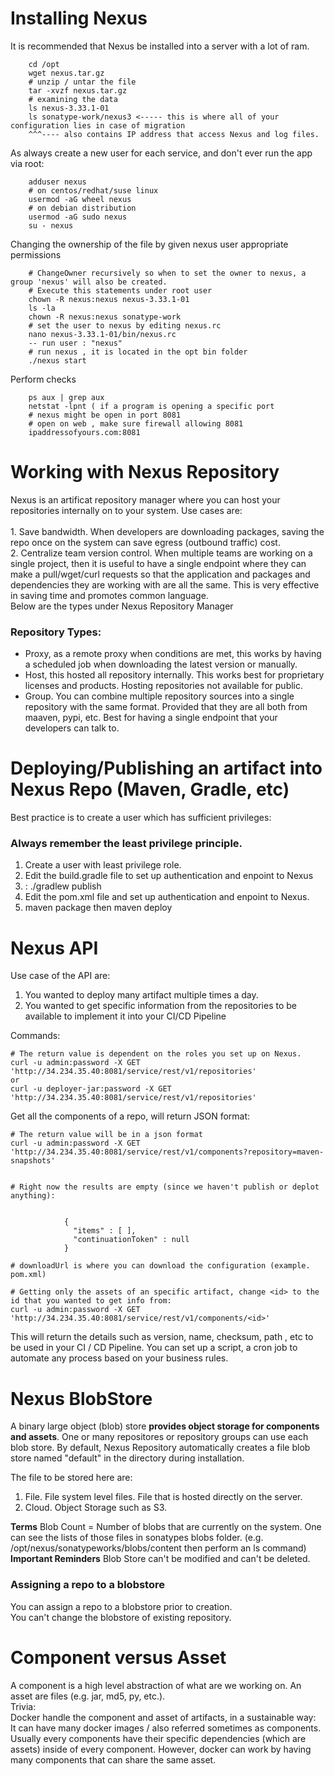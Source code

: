 # Installing Nexus

It is recommended that Nexus be installed into a server with a lot of ram. 
```
	cd /opt
	wget nexus.tar.gz
	# unzip / untar the file
	tar -xvzf nexus.tar.gz
	# examining the data
	ls nexus-3.33.1-01
	ls sonatype-work/nexus3 <----- this is where all of your configuration lies in case of migration
	^^^---- also contains IP address that access Nexus and log files.
```

As always create a new user for each service, and don't ever run the app via root:
```
	adduser nexus
	# on centos/redhat/suse linux
	usermod -aG wheel nexus
	# on debian distribution
	usermod -aG sudo nexus
	su - nexus
```

Changing the ownership of the file by given nexus user appropriate permissions
```
	# ChangeOwner recursively so when to set the owner to nexus, a group 'nexus' will also be created.
	# Execute this statements under root user
	chown -R nexus:nexus nexus-3.33.1-01
	ls -la
	chown -R nexus:nexus sonatype-work
	# set the user to nexus by editing nexus.rc
	nano nexus-3.33.1-01/bin/nexus.rc
	-- run user : "nexus"
	# run nexus , it is located in the opt bin folder
	./nexus start
```
Perform checks
```
	ps aux | grep aux
	netstat -lpnt ( if a program is opening a specific port
	# nexus might be open in port 8081
	# open on web , make sure firewall allowing 8081
	ipaddressofyours.com:8081

```
# Working with Nexus Repository
 Nexus is  an artificat repository manager where you can host your repositories internally on to your system. Use cases are:<br>
 <br> 1. Save bandwidth. When developers are downloading packages, saving the repo once on the system can save egress (outbound traffic) cost.
 <br> 2. Centralize team version control. When multiple teams are working on a single project, then it is useful to have a single endpoint where they can make a pull/wget/curl requests so that the application and packages and dependencies they are working with are all the same. This is very effective in saving time and promotes common language.
<br>
Below are the types under Nexus Repository Manager
 ### Repository Types:<br>
 - Proxy, as a remote proxy when conditions are met, this works by having a scheduled job when downloading the latest version or manually. <br>
 - Host, this hosted all repository internally. This works best for proprietary licenses and products. Hosting repositories not available for public.<br>
 - Group. You can combine multiple repository sources into a single repository with the same format. Provided that they are all both from maaven, pypi, etc. Best for having a single endpoint that your developers can talk to.<br>
 
 # Deploying/Publishing an artifact into Nexus Repo (Maven, Gradle, etc)
Best practice is to create a user which has sufficient privileges:<br>
### Always remember the least privilege principle.
1. Create a user with least privilege role.
2. Edit the build.gradle file to set up authentication and enpoint to Nexus
3. : ./gradlew publish
4. Edit the pom.xml file and set up authentication and enpoint to Nexus.
5. maven package then maven deploy

# Nexus API
Use case of the API are:
1. You wanted to deploy many artifact multiple times a day.
2. You wanted to get specific information from the repositories to be available to implement it into your CI/CD Pipeline

Commands:
```
# The return value is dependent on the roles you set up on Nexus.
curl -u admin:password -X GET 'http://34.234.35.40:8081/service/rest/v1/repositories'
or
curl -u deployer-jar:password -X GET 'http://34.234.35.40:8081/service/rest/v1/repositories'
```
Get all the components of a repo, will return JSON format:
```
# The return value will be in a json format
curl -u admin:password -X GET 'http://34.234.35.40:8081/service/rest/v1/components?repository=maven-snapshots'


# Right now the results are empty (since we haven't publish or deplot anything):


			{
			  "items" : [ ],
			  "continuationToken" : null
			}

# downloadUrl is where you can download the configuration (example. pom.xml)

# Getting only the assets of an specific artifact, change <id> to the id that you wanted to get info from:
curl -u admin:password -X GET 'http://34.234.35.40:8081/service/rest/v1/components/<id>'
```
This will return the details such as version, name, checksum, path , etc to be used in your
CI / CD Pipeline. You can set up a script, a cron job to automate any process based on your business rules.


# Nexus BlobStore

A binary large object (blob) store **provides object storage for components and assets**. One or many repositores or repository groups can use each blob store. By default, Nexus Repository automatically creates a file blob store named "default" in the directory during installation.<br>

The file to be stored here are:
1. File. File system level files. File that is hosted directly on the server.
2. Cloud. Object Storage such as S3.

**Terms**
Blob Count = Number of blobs that are currently on the system. One can see the lists of those files in sonatypes blobs folder. (e.g. /opt/nexus/sonatypeworks/blobs/content then perform an ls command)<br>
**Important Reminders**
Blob Store can't be modified and can't be deleted.

### Assigning a repo to a blobstore
You can assign a repo to a blobstore prior to creation.<br>
You can't change the blobstore of existing repository.

# Component versus Asset
A component is a high level abstraction of what are we working on. An asset are files (e.g. jar, md5, py, etc.).<br>
Trivia: <br>
Docker handle the component and asset of artifacts, in a sustainable way:<br>
It can have many docker images / also referred sometimes as components. Usually every components have their specific dependencies (which are assets) inside of every component. However, docker can work by having many components that can share the same asset.
